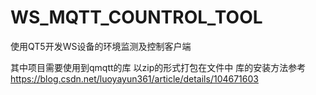 # WS_MQTT_COUNTROL_TOOL
使用QT5开发WS设备的环境监测及控制客户端

其中项目需要使用到qmqtt的库 以zip的形式打包在文件中
库的安装方法参考 https://blog.csdn.net/luoyayun361/article/details/104671603
